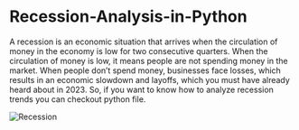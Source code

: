 # Recession-Analysis-in-Python

A recession is an economic situation that arrives when the circulation of money in the economy is low for two consecutive quarters. When the circulation of money is low, it means people are not spending money in the market. When people don’t spend money, businesses face losses, which results in an economic slowdown and layoffs, which you must have already heard about in 2023. So, if you want to know how to analyze recession trends you can checkout python file.

![Recession](https://img.etimg.com/thumb/width-1200,height-900,imgsize-310012,resizemode-75,msid-92429098/markets/stocks/news/us-recession-it-stocks-here-is-what-happened-in-2008-and-2020.jpg)
